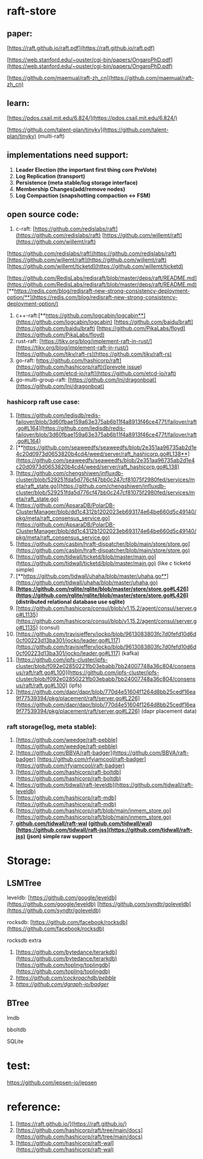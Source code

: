 # raft-store

## paper:

[https://raft.github.io/raft.pdf](https://raft.github.io/raft.pdf)

[https://web.stanford.edu/~ouster/cgi-bin/papers/OngaroPhD.pdf](https://web.stanford.edu/~ouster/cgi-bin/papers/OngaroPhD.pdf)

[https://github.com/maemual/raft-zh_cn](https://github.com/maemual/raft-zh_cn)

## learn:

[https://pdos.csail.mit.edu/6.824/](https://pdos.csail.mit.edu/6.824/)

[https://github.com/talent-plan/tinykv](https://github.com/talent-plan/tinykv) (multi-raft)

## implementations need support:

1. **Leader Election (the important first thing core PreVote)**
2. **Log Replication (transport)**
3. **Persistence (meta stable/log storage interface)**
4. **Membership Changes(add/remove nodes)**
5. **Log Compaction (snapshotting compaction <-> FSM)**

## open source code:

1. c-raft: [https://github.com/redislabs/raft](https://github.com/redislabs/raft) [https://github.com/willemt/raft](https://github.com/willemt/raft)

 [https://github.com/redislabs/raft](https://github.com/redislabs/raft)[https://github.com/willemt/raft](https://github.com/willemt/raft) [https://github.com/willemt/ticketd](https://github.com/willemt/ticketd)

[https://github.com/RedisLabs/redisraft/blob/master/deps/raft/README.md](https://github.com/RedisLabs/redisraft/blob/master/deps/raft/README.md) [**https://redis.com/blog/redisraft-new-strong-consistency-deployment-option/**](https://redis.com/blog/redisraft-new-strong-consistency-deployment-option/)

1. c++-raft:[**https://github.com/logcabin/logcabin**](https://github.com/logcabin/logcabin) [https://github.com/baidu/braft](https://github.com/baidu/braft) [https://github.com/PikaLabs/floyd](https://github.com/PikaLabs/floyd)
2. rust-raft: [https://tikv.org/blog/implement-raft-in-rust/](https://tikv.org/blog/implement-raft-in-rust/) [https://github.com/tikv/raft-rs](https://github.com/tikv/raft-rs)
3. go-raft: [https://github.com/hashicorp/raft](https://github.com/hashicorp/raft)([prevote issue](https://github.com/hashicorp/raft/issues/31))   [https://github.com/etcd-io/raft](https://github.com/etcd-io/raft)
4. go-multi-group-raft: [https://github.com/lni/dragonboat](https://github.com/lni/dragonboat)

### hashicorp raft  use case:

1. [https://github.com/ledisdb/redis-failover/blob/3d60fbae159a63e375ab6b11f4a8913f46ce477f/failover/raft.go#L164](https://github.com/ledisdb/redis-failover/blob/3d60fbae159a63e375ab6b11f4a8913f46ce477f/failover/raft.go#L164)
2. [**https://github.com/seaweedfs/seaweedfs/blob/2e351aa96735ab2d1e4c20d0973d0653820b4cd4/weed/server/raft_hashicorp.go#L138**](https://github.com/seaweedfs/seaweedfs/blob/2e351aa96735ab2d1e4c20d0973d0653820b4cd4/weed/server/raft_hashicorp.go#L138)
3. [https://github.com/chengshiwen/influxdb-cluster/blob/529251fda5d776cf47bb0c247cf81075f2980fed/services/meta/raft_state.go](https://github.com/chengshiwen/influxdb-cluster/blob/529251fda5d776cf47bb0c247cf81075f2980fed/services/meta/raft_state.go)
4. [https://github.com/ApsaraDB/PolarDB-ClusterManager/blob/dd1c4312b1202023eb693174e64be660d5c49140/pkg/meta/raft_consensus_service.go](https://github.com/ApsaraDB/PolarDB-ClusterManager/blob/dd1c4312b1202023eb693174e64be660d5c49140/pkg/meta/raft_consensus_service.go)
5. [https://github.com/casbin/hraft-dispatcher/blob/main/store/store.go](https://github.com/casbin/hraft-dispatcher/blob/main/store/store.go)
6. [https://github.com/tidwall/ticketd/blob/master/main.go](https://github.com/tidwall/ticketd/blob/master/main.go) (like c ticketd simple)
7. [**https://github.com/tidwall/uhaha/blob/master/uhaha.go**](https://github.com/tidwall/uhaha/blob/master/uhaha.go)
8. **[https://github.com/rqlite/rqlite/blob/master/store/store.go#L426](https://github.com/rqlite/rqlite/blob/master/store/store.go#L426) (distributed relational database use sqlite)**
9. [https://github.com/hashicorp/consul/blob/v1.15.2/agent/consul/server.go#L1135](https://github.com/hashicorp/consul/blob/v1.15.2/agent/consul/server.go#L1135) (consul)
10. [https://github.com/travisjeffery/jocko/blob/9613083803fc7d0fefd10d6d0cf00223d13ba301/jocko/leader.go#L117](https://github.com/travisjeffery/jocko/blob/9613083803fc7d0fefd10d6d0cf00223d13ba301/jocko/leader.go#L117) (kafka)
11. [https://github.com/ipfs-cluster/ipfs-cluster/blob/f092e02850221fb03ebabb7bb24007748a36c804/consensus/raft/raft.go#L100](https://github.com/ipfs-cluster/ipfs-cluster/blob/f092e02850221fb03ebabb7bb24007748a36c804/consensus/raft/raft.go#L100) (ipfs)
12. [https://github.com/dapr/dapr/blob/770d4e51604f1264d8bb25cedf16ea9f77539394/pkg/placement/raft/server.go#L226](https://github.com/dapr/dapr/blob/770d4e51604f1264d8bb25cedf16ea9f77539394/pkg/placement/raft/server.go#L226) (dapr placement data)

### raft storage(log, meta stable):

1. [https://github.com/weedge/raft-pebble](https://github.com/weedge/raft-pebble)
2. [https://github.com/BBVA/raft-badger](https://github.com/BBVA/raft-badger) [https://github.com/rfyiamcool/raft-badger](https://github.com/rfyiamcool/raft-badger)
3. [https://github.com/hashicorp/raft-boltdb](https://github.com/hashicorp/raft-boltdb) 
4. [https://github.com/tidwall/raft-leveldb](https://github.com/tidwall/raft-leveldb)
5. [https://github.com/hashicorp/raft-mdb](https://github.com/hashicorp/raft-mdb)
6. [https://github.com/hashicorp/raft/blob/main/inmem_store.go](https://github.com/hashicorp/raft/blob/main/inmem_store.go)
7. **[github.com/tidwall/raft-wal](http://github.com/tidwall/raft-wal) ([github.com/tidwall/wal](http://github.com/tidwall/wal))  [https://github.com/tidwall/raft-jss](https://github.com/tidwall/raft-jss) (json) simple raw support** 

# Storage:

## LSMTree

leveldb: [https://github.com/google/leveldb](https://github.com/google/leveldb) [https://github.com/syndtr/goleveldb](https://github.com/syndtr/goleveldb)

rocksdb: [https://github.com/facebook/rocksdb](https://github.com/facebook/rocksdb)

rocksdb extra

1. [https://github.com/bytedance/terarkdb](https://github.com/bytedance/terarkdb)  [https://github.com/topling/toplingdb](https://github.com/topling/toplingdb)
2. *https://github.com/cockroachdb/pebble*
3. *https://github.com/dgraph-io/badger*

## BTree

lmdb

bboltdb

SQLite



# test:
https://github.com/jepsen-io/jepsen

# reference:

1. [https://raft.github.io/](https://raft.github.io/)
2. [https://github.com/hashicorp/raft/tree/main/docs](https://github.com/hashicorp/raft/tree/main/docs)
3. [https://github.com/hashicorp/raft-wal](https://github.com/hashicorp/raft-wal)
